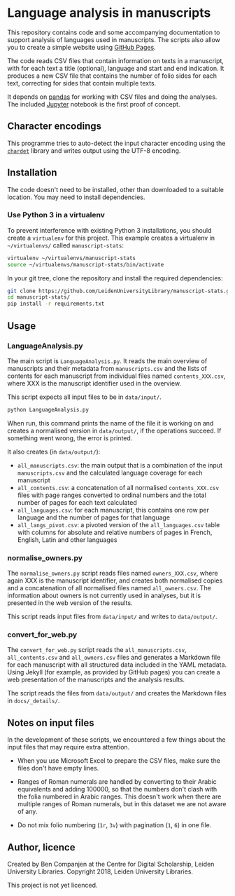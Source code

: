 # Language analysis in manuscripts

This repository contains code and some accompanying documentation to support analysis of languages used in manuscripts.
The scripts also allow you to create a simple website using [GitHub Pages][ghp].

[ghp]: https://pages.github.com/

The code reads CSV files that contain information on texts in a manuscript, with for each text a title (optional),
language and start and end indication. It produces a new CSV file that contains the number of folio sides for
each text, correcting for sides that contain multiple texts.

It depends on [pandas](https://pandas.pydata.org/) for working with CSV files and doing the analyses.
The included [Jupyter](https://jupyter.org/) notebook is the first proof of concept.

## Character encodings

This programme tries to auto-detect the input character encoding using the [`chardet`][chardet] library and writes output using the UTF-8 encoding.

[chardet]: https://github.com/chardet/chardet

## Installation

The code doesn't need to be installed, other than downloaded to a suitable location. You may need to install dependencies.

### Use Python 3 in a virtualenv

To prevent interference with existing Python 3 installations, you should create a `virtualenv` for this project. This
example creates a virtualenv in `~/virtualenvs/` called `manuscript-stats`:

```bash
virtualenv ~/virtualenvs/manuscript-stats 
source ~/virtualenvs/manuscript-stats/bin/activate
```

In your git tree, clone the repository and install the required dependencies:

```bash
git clone https://github.com/LeidenUniversityLibrary/manuscript-stats.git
cd manuscript-stats/
pip install -r requirements.txt
```

## Usage

### LanguageAnalysis.py

The main script is `LanguageAnalysis.py`. It reads the main overview of manuscripts and their metadata from `manuscripts.csv`
and the lists of contents for each manuscript from individual files named `contents_XXX.csv`, where XXX is the manuscript identifier used in the overview.

This script expects all input files to be in `data/input/`.

```bash
python LanguageAnalysis.py
```

When run, this command prints the name of the file it is working on and creates a normalised version in `data/output/`, if
the operations succeed. If something went wrong, the error is printed.

It also creates (in `data/output/`):

- `all_manuscripts.csv`: the main output that is a combination of the input `manuscripts.csv` and the calculated language coverage for each manuscript
- `all_contents.csv`: a concatenation of all normalised `contents_XXX.csv` files with page ranges converted to ordinal numbers and the total number of pages for each text calculated
- `all_languages.csv`: for each manuscript, this contains one row per language and the number of pages for that language
- `all_langs_pivot.csv`: a pivoted version of the `all_languages.csv` table with columns for absolute and relative numbers of pages in French, English, Latin and other languages

### normalise_owners.py

The `normalise_owners.py` script reads files named `owners_XXX.csv`, where again XXX is the manuscript identifier, and
creates both normalised copies and a concatenation of all normalised files named `all_owners.csv`. The information about owners
is not currently used in analyses, but it is presented in the web version of the results.

This script reads input files from `data/input/` and writes to `data/output/`.

### convert_for_web.py

The `convert_for_web.py` script reads the `all_manuscripts.csv`, `all_contents.csv` and `all_owners.csv` files and generates
a Markdown file for each manuscript with all structured data included in the YAML metadata. Using Jekyll (for example, as
provided by GitHub pages) you can create a web presentation of the manuscripts and the analysis results.

The script reads the files from `data/output/` and creates the Markdown files in `docs/_details/`.

## Notes on input files

In the development of these scripts, we encountered a few things about the input files that may require extra attention.

- When you use Microsoft Excel to prepare the CSV files, make sure the files don't have empty lines.

- Ranges of Roman numerals are handled by converting to their Arabic equivalents and adding 100000, so that the numbers don't
clash with the folia numbered in Arabic ranges. This doesn't work when there are multiple ranges of Roman numerals, but in
this dataset we are not aware of any.

- Do not mix folio numbering (`1r`, `3v`) with pagination (`1`, `6`) in one file.

## Author, licence

Created by Ben Companjen at the Centre for Digital Scholarship, Leiden University Libraries.
Copyright 2018, Leiden University Libraries.

This project is not yet licenced.
